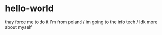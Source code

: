 # hello-world
thay force me to do it
I'm from poland / im going to the info tech / Idk more about myself 
